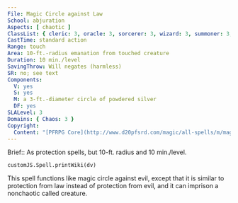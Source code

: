 ```yaml
---
File: Magic Circle against Law
School: abjuration
Aspects: [ chaotic ]
ClassList: { cleric: 3, oracle: 3, sorcerer: 3, wizard: 3, summoner: 3, unchained summoner: 3, inquisitor: 3, antipaladin: 3, shaman: 3, occultist: 3, spiritualist: 3, medium: 3 }
CastTime: standard action
Range: touch
Area: 10-ft.-radius emanation from touched creature
Duration: 10 min./level
SavingThrow: Will negates (harmless)
SR: no; see text
Components:
  V: yes
  S: yes
  M: a 3-ft.-diameter circle of powdered silver
  DF: yes
SLALevel: 3
Domains: { Chaos: 3 }
Copyright:
  Content: "[PFRPG Core](http://www.d20pfsrd.com/magic/all-spells/m/magic-circle-against-law)"
---
```

Brief:: As protection spells, but 10-ft. radius and 10 min./level.

```dataviewjs
customJS.Spell.printWiki(dv)
```

This spell functions like magic circle against evil, except that it is similar to protection from law instead of protection from evil, and it can imprison a nonchaotic called creature.
